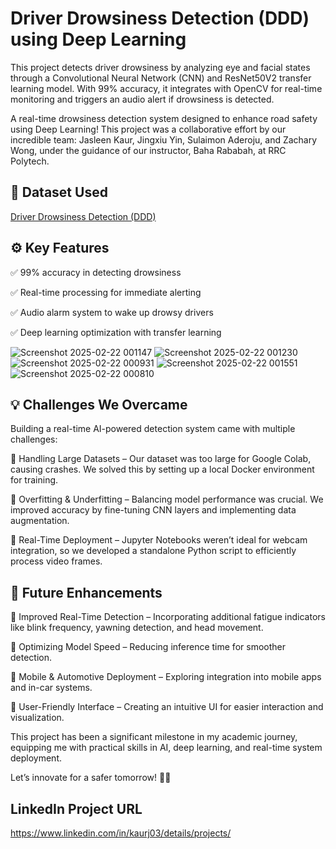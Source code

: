 # Driver Drowsiness Detection (DDD) using Deep Learning


This project detects driver drowsiness by analyzing eye and facial states through a Convolutional Neural Network (CNN) and ResNet50V2 transfer learning model. With 99% accuracy, it integrates with OpenCV for real-time monitoring and triggers an audio alert if drowsiness is detected.

A real-time drowsiness detection system designed to enhance road safety using Deep Learning! This project was a collaborative effort by our incredible team: Jasleen Kaur, Jingxiu Yin, Sulaimon Aderoju, and Zachary Wong, under the guidance of our instructor, Baha Rababah, at RRC Polytech.

## 📌 Dataset Used

[Driver Drowsiness Detection (DDD)](https://www.kaggle.com/datasets/ismailnasri20/driver-drowsiness-dataset-ddd)


## ⚙️ Key Features

✅ 99% accuracy in detecting drowsiness

✅ Real-time processing for immediate alerting

✅ Audio alarm system to wake up drowsy drivers

✅ Deep learning optimization with transfer learning


![Screenshot 2025-02-22 001147](https://github.com/user-attachments/assets/06c78cf5-acb3-498d-b751-6c27037795ea)
![Screenshot 2025-02-22 001230](https://github.com/user-attachments/assets/46e31d31-5615-4495-940d-29628a622fe7)
![Screenshot 2025-02-22 000931](https://github.com/user-attachments/assets/eac6a283-c623-4532-9f95-92156f0c1b64)
![Screenshot 2025-02-22 001551](https://github.com/user-attachments/assets/874be5e8-2fce-4737-8e01-7bf8eadb642c)
![Screenshot 2025-02-22 000810](https://github.com/user-attachments/assets/9357977c-3a2c-41fc-9dd9-949890f7bdee)


## 💡 Challenges We Overcame

Building a real-time AI-powered detection system came with multiple challenges:

🔹 Handling Large Datasets – Our dataset was too large for Google Colab, causing crashes. We solved this by setting up a local Docker environment for training.

🔹 Overfitting & Underfitting – Balancing model performance was crucial. We improved accuracy by fine-tuning CNN layers and implementing data augmentation.

🔹 Real-Time Deployment – Jupyter Notebooks weren’t ideal for webcam integration, so we developed a standalone Python script to efficiently process video frames.


## 🎯 Future Enhancements

🔹 Improved Real-Time Detection – Incorporating additional fatigue indicators like blink frequency, yawning detection, and head movement.

🔹 Optimizing Model Speed – Reducing inference time for smoother detection.

🔹 Mobile & Automotive Deployment – Exploring integration into mobile apps and in-car systems.

🔹 User-Friendly Interface – Creating an intuitive UI for easier interaction and visualization.


This project has been a significant milestone in my academic journey, equipping me with practical skills in AI, deep learning, and real-time system deployment.

Let’s innovate for a safer tomorrow! 🚦✨

## LinkedIn Project URL
https://www.linkedin.com/in/kaurj03/details/projects/
